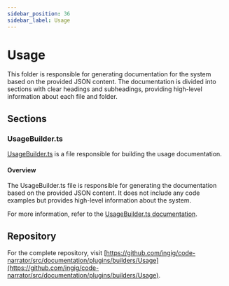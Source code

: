 ```yaml
---
sidebar_position: 36
sidebar_label: Usage
---
```


# Usage

This folder is responsible for generating documentation for the system based on the provided JSON content. The documentation is divided into sections with clear headings and subheadings, providing high-level information about each file and folder.

## Sections

### UsageBuilder.ts

[UsageBuilder.ts](src\documentation\plugins\builders\Usage\UsageBuilder.ts) is a file responsible for building the usage documentation.

#### Overview

The UsageBuilder.ts file is responsible for generating the documentation based on the provided JSON content. It does not include any code examples but provides high-level information about the system.

For more information, refer to the [UsageBuilder.ts documentation](src\documentation\plugins\builders\Usage\UsageBuilder.ts).

## Repository

For the complete repository, visit [https://github.com/ingig/code-narrator/src/documentation/plugins/builders/Usage](https://github.com/ingig/code-narrator/src/documentation/plugins/builders/Usage).